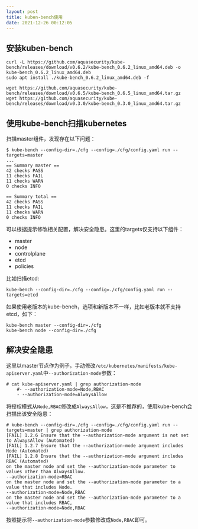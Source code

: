 ```yaml
---
layout: post
title: kuben-bench使用
date: 2021-12-26 00:12:05
---
```


## 安装kuben-bench

```
curl -L https://github.com/aquasecurity/kube-bench/releases/download/v0.6.2/kube-bench_0.6.2_linux_amd64.deb -o kube-bench_0.6.2_linux_amd64.deb
sudo apt install ./kube-bench_0.6.2_linux_amd64.deb -f

wget https://github.com/aquasecurity/kube-bench/releases/download/v0.6.5/kube-bench_0.6.5_linux_amd64.tar.gz
wget https://github.com/aquasecurity/kube-bench/releases/download/v0.3.0/kube-bench_0.3.0_linux_amd64.tar.gz
```

## 使用kube-bench扫描kubernetes

扫描master组件，发现存在以下问题：

```
$ kube-bench --config-dir=./cfg --config=./cfg/config.yaml run --targets=master
...
== Summary master ==
42 checks PASS
11 checks FAIL
11 checks WARN
0 checks INFO

== Summary total ==
42 checks PASS
11 checks FAIL
11 checks WARN
0 checks INFO
```

可以根据提示修改相关配置，解决安全隐患。这里的targets仅支持以下组件：

- master
- node
- controlplane
- etcd
- policies

比如扫描etcd:

```
kube-bench --config-dir=./cfg --config=./cfg/config.yaml run --targets=etcd
```

如果使用老版本的kube-bench，选项和新版本不一样，比如老版本就不支持etcd，如下：

```
kube-bench master --config-dir=./cfg
kube-bench node --config-dir=./cfg
```

## 解决安全隐患

这里以master节点作为例子，手动修改`/etc/kubernetes/manifests/kube-apiserver.yaml`中`--authorization-mode`参数：

```
# cat kube-apiserver.yaml | grep authorization-mode
    #- --authorization-mode=Node,RBAC
    - --authorization-mode=AlwaysAllow
```
将授权模式从`Node,RBAC`修改成`AlwaysAllow`，这是不推荐的，使用kube-bench会扫描出该安全隐患：

```
# kube-bench --config-dir=./cfg --config=./cfg/config.yaml run --targets=master | grep authorization-mode
[FAIL] 1.2.6 Ensure that the --authorization-mode argument is not set to AlwaysAllow (Automated)
[FAIL] 1.2.7 Ensure that the --authorization-mode argument includes Node (Automated)
[FAIL] 1.2.8 Ensure that the --authorization-mode argument includes RBAC (Automated)
on the master node and set the --authorization-mode parameter to values other than AlwaysAllow.
--authorization-mode=RBAC
on the master node and set the --authorization-mode parameter to a value that includes Node.
--authorization-mode=Node,RBAC
on the master node and set the --authorization-mode parameter to a value that includes RBAC,
--authorization-mode=Node,RBAC
```

按照提示将`--authorization-mode`参数修改成`Node,RBAC`即可。
